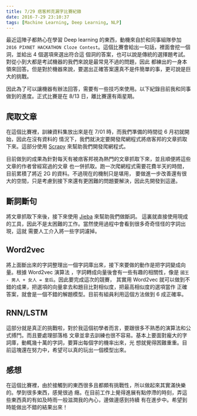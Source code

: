 ```yaml
---
title: 7/29 痞客邦克漏字比賽紀錄
date: 2016-7-29 23:10:37
tags: [Machine Learning, Deep Learning, NLP]
---
```


最近這陣子都熱心在學習 Deep learning 的東西，動機來自於和同事組隊參加 `2016 PIXNET
HACKATHON Cloze Contest`。這個比賽會給出一句話，裡面會挖一個洞，並給出 4 個選項來選出符合這
個洞的答案，也可以說是傳統的選擇題考試。對從小到大都是考試機器的我們來說是最常見不過的問題，因此
都練出的一身本領來回答。但是對於機器來說，要選出正確答案還真不是件簡單的事，更可說是巨大的挑戰。

因此為了可以讓機器有辦法回答，需要有一些技巧來使用。以下紀錄目前我和同事做到的進度。正式比賽是在
8/13 日，離比賽還有兩星期。

## 爬取文章
在這個比賽裡，訓練資料集放出來是在 7/01 時，而我們準備的時間從 6 月初就開始，因此在沒有資料的
情況下，我們就決定要開發爬網程式將痞客邦的文章抓取下來。這部分使用 [Scrapy](http://scrapy.org/)
來幫助我們開發爬網程式。

目前做到的成果為針對每天有被痞客邦視為熱門的文章抓取下來，並且順便將這些文章的作者曾經寫過的文章
也一併抓取。跑一次爬網程式需要花費半天的時間，目前累積了將近 2G 的資料。不過現在的機制只是堪用，
要做進一步改善還有很大的空間，只是考慮到接下來還有更困難的問題要解決，因此先開發到這邊。

## 斷詞斷句
將文章抓取下來後，接下來使用 [Jieba](https://github.com/fxsjy/jieba) 來幫助我們做斷詞。
這裏就直接使用現成的工具，因此不是太困難的工作。當然使用過程中會看到很多奇奇怪怪的字詞出現，這就
需要人工介入將一些字詞濾掉。

## Word2vec
將上面斷出來的字詞整理出一個字詞庫出來，接下來要做的動作是把字詞變成向量。根據 Word2vec 演算法
，字詞轉成向量後會有一些有趣的相關性，像是 `國王 - 男人 + 女人 = 皇后`。因此要完成這次的競賽，
其實用 Word2vec 就可以做到不錯的成果，把選項的向量拿去和題目比對相似度，把最高相似度的選項當作
正確答案，就會是一個不錯的解題模型。目前有組員利用這個方法做到 6 成正確率。

## RNN/LSTM
這部分就是真正的挑戰啦，對於我這個初學者而言，要跟很多不熟悉的演算法和公式搏鬥。而且要處理部落格
文章並拿去訓練也很不容易。基本上要面對龐大的字詞庫，動輒幾十萬的字詞，要算出每個字的機率出來，光
想就覺得困難重重。目前這塊還在努力中，希望可以真的玩出一個模型出來。

## 感想
在這個比賽裡，由於接觸到的東西很多且都頗有挑戰性，所以做起來其實滿快樂的。學到很多東西，感覺很過
癮。在目前工作上覺得進展有點停滯的時刻，弄這些東西真的有如及時雨一般滋潤我的內心，邊做邊感到持續
有在進步中。希望到時能做出不錯的結果出來！
